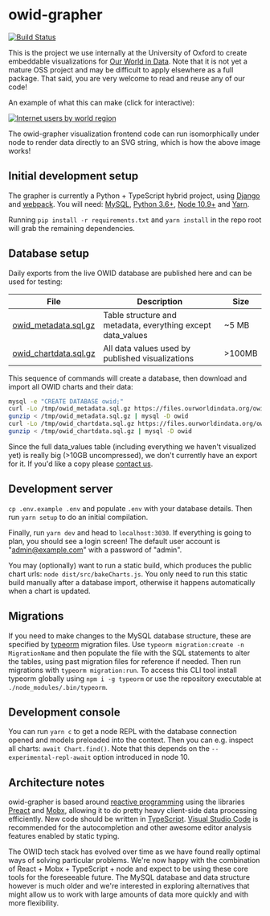 # owid-grapher

[![Build Status](https://travis-ci.org/owid/owid-grapher.svg?branch=master)](https://travis-ci.org/owid/owid-grapher)

This is the project we use internally at the University of Oxford to create embeddable visualizations for [Our World in Data](https://ourworldindata.org). Note that it is not yet a mature OSS project and may be difficult to apply elsewhere as a full package. That said, you are very welcome to read and reuse any of our code!

An example of what this can make (click for interactive):

[![Internet users by world region](https://ourworldindata.org/grapher/exports/internet-users-by-world-region.svg)](https://ourworldindata.org/grapher/internet-users-by-world-region)

The owid-grapher visualization frontend code can run isomorphically under node to render data directly to an SVG string, which is how the above image works!

## Initial development setup

The grapher is currently a Python + TypeScript hybrid project, using [Django](https://www.djangoproject.com/) and [webpack](https://webpack.github.io/). You will need: [MySQL](https://www.mysql.com/), [Python 3.6+](https://www.python.org/downloads/), [Node 10.9+](https://nodejs.org/en/) and [Yarn](https://yarnpkg.com/en/).

Running `pip install -r requirements.txt` and `yarn install` in the repo root will grab the remaining dependencies.

## Database setup

Daily exports from the live OWID database are published here and can be used for testing:

| File | Description | Size |
| --- | --- | --- |
| [owid_metadata.sql.gz](https://files.ourworldindata.org/owid_metadata.sql.gz) | Table structure and metadata, everything except data_values | ~5 MB |
| [owid_chartdata.sql.gz](https://files.ourworldindata.org/owid_chartdata.sql.gz) | All data values used by published visualizations | >100MB |

This sequence of commands will create a database, then download and import all OWID charts and their data:

```bash
mysql -e "CREATE DATABASE owid;"
curl -Lo /tmp/owid_metadata.sql.gz https://files.ourworldindata.org/owid_metadata.sql.gz
gunzip < /tmp/owid_metadata.sql.gz | mysql -D owid
curl -Lo /tmp/owid_chartdata.sql.gz https://files.ourworldindata.org/owid_chartdata.sql.gz
gunzip < /tmp/owid_chartdata.sql.gz | mysql -D owid
```

Since the full data_values table (including everything we haven't visualized yet) is really big (>10GB uncompressed), we don't currently have an export for it. If you'd like a copy please [contact us](mailto:jaiden@ourworldindata.org).

## Development server

`cp .env.example .env` and populate `.env` with your database details. Then run `yarn setup` to do an initial compilation.

Finally, run `yarn dev` and head to `localhost:3030`. If everything is going to plan, you should see a login screen! The default user account is "admin@example.com" with a password of "admin".

You may (optionally) want to run a static build, which produces the public chart urls: `node dist/src/bakeCharts.js`. You only need to run this static build manually after a database import, otherwise it happens automatically when a chart is updated.

## Migrations

If you need to make changes to the MySQL database structure, these are specified by [typeorm](http://typeorm.io/#/) migration files. Use `typeorm migration:create -n MigrationName` and then populate the file with the SQL statements to alter the tables, using past migration files for reference if needed. Then run migrations with `typeorm migration:run`. To access this CLI tool install typeorm globally using `npm i -g typeorm` or use the repository executable at `./node_modules/.bin/typeorm`.

## Development console

You can run `yarn c` to get a node REPL with the database connection opened and models preloaded into the context. Then you can e.g. inspect all charts: `await Chart.find()`. Note that this depends on the `--experimental-repl-await` option introduced in node 10.

## Architecture notes

owid-grapher is based around [reactive programming](https://en.wikipedia.org/wiki/Reactive_programming) using the libraries [Preact](http://github.com/developit/preact) and [Mobx](http://github.com/mobxjs/mobx), allowing it to do pretty heavy client-side data processing efficiently. New code should be written in [TypeScript](https://www.typescriptlang.org/). [Visual Studio Code](https://code.visualstudio.com/) is recommended for the autocompletion and other awesome editor analysis features enabled by static typing.

The OWID tech stack has evolved over time as we have found really optimal ways of solving particular problems. We're now happy with the combination of React + Mobx + TypeScript + node and expect to be using these core tools for the foreseeable future. The MySQL database and data structure however is much older and we're interested in exploring alternatives that might allow us to work with large amounts of data more quickly and with more flexibility.